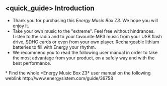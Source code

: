 ## <quick_guide> Introduction

* Thank you for purchasing this *Energy Music Box Z3*. We hope you will enjoy it.
* Take your own music to the "extreme". Feel free without hindrances. Listen to the radio and to your favourite MP3 music from your USB flash drive, SDHC cards or even from your own player. Rechargeable lithium batteries to fill with Energy your rhythm.
* We recommend you to read the following user manual in order to take the most advantage from your product, on a safely way and with the best performance.
<unique>
* Find the whole *Energy Music Box Z3* user manual on the following weblink  http://www.energysistem.com/guide/39758 </unique> </quick_guide>

